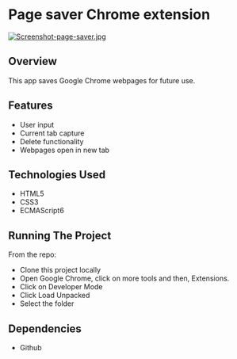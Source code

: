 # Page saver Chrome extension
[![Screenshot-page-saver.jpg](https://i.postimg.cc/HssHnrKm/Screenshot-page-saver.jpg)](https://postimg.cc/8s3xnzNX)

## Overview
This app saves Google Chrome webpages for future use.

## Features
- User input
- Current tab capture
- Delete functionality
- Webpages open in new tab


## Technologies Used
- HTML5
- CSS3
- ECMAScript6


## Running The Project

From the repo:<br/>
  - Clone this project locally<br/>
  - Open Google Chrome, click on more tools and then, Extensions.<br/>
  - Click on Developer Mode<br/>
  - Click Load Unpacked<br/>
  - Select the folder



## Dependencies
- Github




